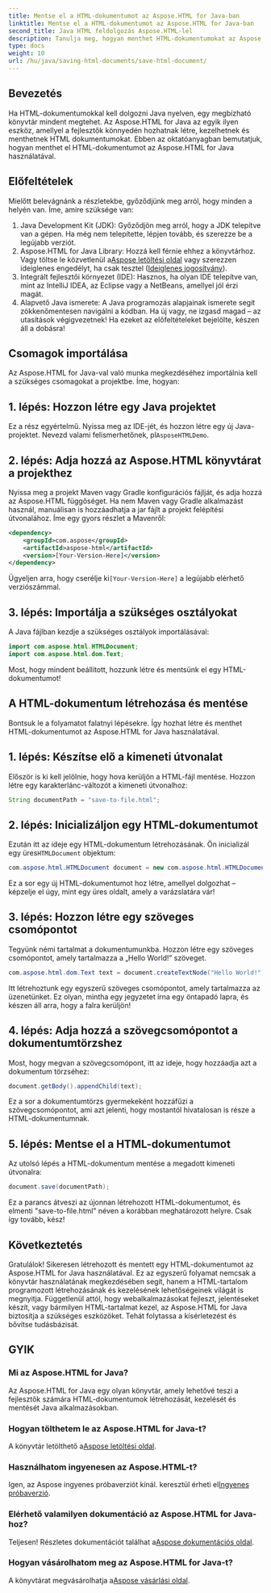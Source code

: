 ```yaml
---
title: Mentse el a HTML-dokumentumot az Aspose.HTML for Java-ban
linktitle: Mentse el a HTML-dokumentumot az Aspose.HTML for Java-ban
second_title: Java HTML feldolgozás Aspose.HTML-lel
description: Tanulja meg, hogyan menthet HTML-dokumentumokat az Aspose.HTML for Java használatával ebből a kezdőknek és szakértőknek készült, lépésről lépésre szóló útmutatóból.
type: docs
weight: 10
url: /hu/java/saving-html-documents/save-html-document/
---
```

## Bevezetés
Ha HTML-dokumentumokkal kell dolgozni Java nyelven, egy megbízható könyvtár mindent megtehet. Az Aspose.HTML for Java az egyik ilyen eszköz, amellyel a fejlesztők könnyedén hozhatnak létre, kezelhetnek és menthetnek HTML dokumentumokat. Ebben az oktatóanyagban bemutatjuk, hogyan menthet el HTML-dokumentumot az Aspose.HTML for Java használatával. 
## Előfeltételek
Mielőtt belevágnánk a részletekbe, győződjünk meg arról, hogy minden a helyén van. Íme, amire szüksége van:
1. Java Development Kit (JDK): Győződjön meg arról, hogy a JDK telepítve van a gépen. Ha még nem telepítette, lépjen tovább, és szerezze be a legújabb verziót.
2.  Aspose.HTML for Java Library: Hozzá kell férnie ehhez a könyvtárhoz. Vagy töltse le közvetlenül a[Aspose letöltési oldal](https://releases.aspose.com/html/java/) vagy szerezzen ideiglenes engedélyt, ha csak tesztel ([Ideiglenes jogosítvány](https://purchase.aspose.com/temporary-license/)).
3. Integrált fejlesztői környezet (IDE): Hasznos, ha olyan IDE telepítve van, mint az IntelliJ IDEA, az Eclipse vagy a NetBeans, amellyel jól érzi magát.
4. Alapvető Java ismerete: A Java programozás alapjainak ismerete segít zökkenőmentesen navigálni a kódban. Ha új vagy, ne izgasd magad – az utasítások végigvezetnek!
Ha ezeket az előfeltételeket bejelölte, készen áll a dobásra!
## Csomagok importálása
Az Aspose.HTML for Java-val való munka megkezdéséhez importálnia kell a szükséges csomagokat a projektbe. Íme, hogyan:
## 1. lépés: Hozzon létre egy Java projektet
 Ez a rész egyértelmű. Nyissa meg az IDE-jét, és hozzon létre egy új Java-projektet. Nevezd valami felismerhetőnek, pl`AsposeHTMLDemo`.
## 2. lépés: Adja hozzá az Aspose.HTML könyvtárat a projekthez
Nyissa meg a projekt Maven vagy Gradle konfigurációs fájlját, és adja hozzá az Aspose.HTML függőséget. Ha nem Maven vagy Gradle alkalmazást használ, manuálisan is hozzáadhatja a jar fájlt a projekt felépítési útvonalához. Íme egy gyors részlet a Mavenről:
```xml
<dependency>
    <groupId>com.aspose</groupId>
    <artifactId>aspose-html</artifactId>
    <version>[Your-Version-Here]</version>
</dependency>
```
 Ügyeljen arra, hogy cserélje ki`[Your-Version-Here]` a legújabb elérhető verziószámmal.
## 3. lépés: Importálja a szükséges osztályokat
A Java fájlban kezdje a szükséges osztályok importálásával:
```java
import com.aspose.html.HTMLDocument;
import com.aspose.html.dom.Text;
```
Most, hogy mindent beállított, hozzunk létre és mentsünk el egy HTML-dokumentumot!
## A HTML-dokumentum létrehozása és mentése
Bontsuk le a folyamatot falatnyi lépésekre. Így hozhat létre és menthet HTML-dokumentumot az Aspose.HTML for Java használatával.
## 1. lépés: Készítse elő a kimeneti útvonalat
Először is ki kell jelölnie, hogy hova kerüljön a HTML-fájl mentése. Hozzon létre egy karakterlánc-változót a kimeneti útvonalhoz:
```java
String documentPath = "save-to-file.html";
```
## 2. lépés: Inicializáljon egy HTML-dokumentumot
 Ezután itt az ideje egy HTML-dokumentum létrehozásának. Ön inicializál egy üres`HTMLDocument` objektum:
```java
com.aspose.html.HTMLDocument document = new com.aspose.html.HTMLDocument();
```
Ez a sor egy új HTML-dokumentumot hoz létre, amellyel dolgozhat – képzelje el úgy, mint egy üres oldalt, amely a varázslatára vár!
## 3. lépés: Hozzon létre egy szöveges csomópontot
Tegyünk némi tartalmat a dokumentumunkba. Hozzon létre egy szöveges csomópontot, amely tartalmazza a „Hello World!” szöveget.
```java
com.aspose.html.dom.Text text = document.createTextNode("Hello World!");
```
Itt létrehoztunk egy egyszerű szöveges csomópontot, amely tartalmazza az üzenetünket. Ez olyan, mintha egy jegyzetet írna egy öntapadó lapra, és készen áll arra, hogy a falra kerüljön!
## 4. lépés: Adja hozzá a szövegcsomópontot a dokumentumtörzshez
Most, hogy megvan a szövegcsomópont, itt az ideje, hogy hozzáadja azt a dokumentum törzséhez:
```java
document.getBody().appendChild(text);
```
Ez a sor a dokumentumtörzs gyermekeként hozzáfűzi a szövegcsomópontot, ami azt jelenti, hogy mostantól hivatalosan is része a HTML-dokumentumnak.
## 5. lépés: Mentse el a HTML-dokumentumot
Az utolsó lépés a HTML-dokumentum mentése a megadott kimeneti útvonalra:
```java
document.save(documentPath);
```
Ez a parancs átveszi az újonnan létrehozott HTML-dokumentumot, és elmenti "save-to-file.html" néven a korábban meghatározott helyre. Csak így tovább, kész!
## Következtetés
Gratulálok! Sikeresen létrehozott és mentett egy HTML-dokumentumot az Aspose.HTML for Java használatával. Ez az egyszerű folyamat nemcsak a könyvtár használatának megkezdésében segít, hanem a HTML-tartalom programozott létrehozásának és kezelésének lehetőségeinek világát is megnyitja.
Függetlenül attól, hogy webalkalmazásokat fejleszt, jelentéseket készít, vagy bármilyen HTML-tartalmat kezel, az Aspose.HTML for Java biztosítja a szükséges eszközöket. Tehát folytassa a kísérletezést és bővítse tudásbázisát.
## GYIK
### Mi az Aspose.HTML for Java?  
Az Aspose.HTML for Java egy olyan könyvtár, amely lehetővé teszi a fejlesztők számára HTML-dokumentumok létrehozását, kezelését és mentését Java alkalmazásokban.
### Hogyan tölthetem le az Aspose.HTML for Java-t?  
 A könyvtár letölthető a[Aspose letöltési oldal](https://releases.aspose.com/html/java/).
### Használhatom ingyenesen az Aspose.HTML-t?  
 Igen, az Aspose ingyenes próbaverziót kínál. keresztül érheti el[Ingyenes próbaverzió](https://releases.aspose.com/).
### Elérhető valamilyen dokumentáció az Aspose.HTML for Java-hoz?  
 Teljesen! Részletes dokumentációt találhat a[Aspose dokumentációs oldal](https://reference.aspose.com/html/java/).
### Hogyan vásárolhatom meg az Aspose.HTML for Java-t?  
 A könyvtárat megvásárolhatja a[Aspose vásárlási oldal](https://purchase.aspose.com/buy).